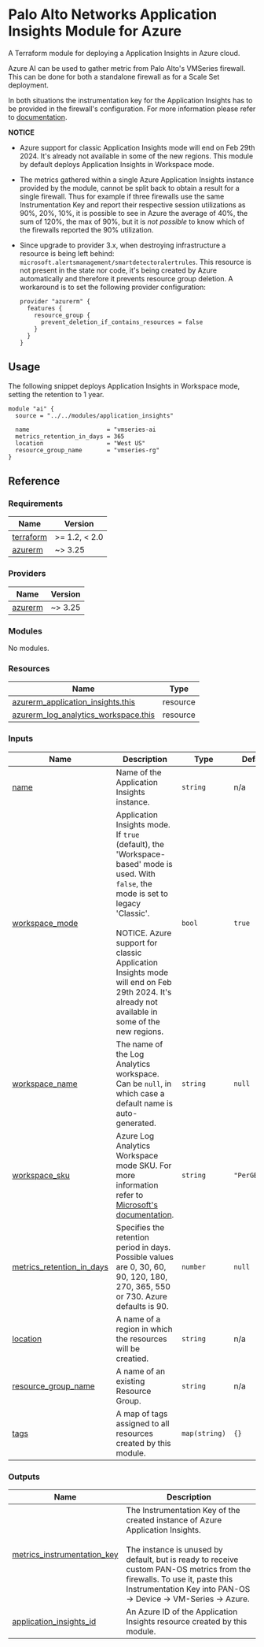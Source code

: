 # Palo Alto Networks Application Insights Module for Azure

A Terraform module for deploying a Application Insights in Azure cloud.

Azure AI can be used to gather metric from Palo Alto's VMSeries firewall. This can be done for both a standalone firewall as for a Scale Set deployment.

In both situations the instrumentation key for the Application Insights has to be provided in the firewall's configuration. For more information please refer to [documentation](https://docs.paloaltonetworks.com/vm-series/10-2/vm-series-deployment/set-up-the-vm-series-firewall-on-azure/enable-azure-application-insights-on-the-vm-series-firewall).

**NOTICE**

* Azure support for classic Application Insights mode will end on Feb 29th 2024. It's already not available in some of the new regions. This module by default deploys Application Insights in Workspace mode.

* The metrics gathered within a single Azure Application Insights instance provided by the module, cannot be split back to obtain a result for a single firewall. Thus for example if three firewalls use the same Instrumentation Key and report their respective session utilizations as 90%, 20%, 10%, it is possible to see in Azure the average of 40%, the sum of 120%, the max of 90%, but it is *not possible* to know which of the firewalls reported the 90% utilization.

* Since upgrade to provider 3.x, when destroying infrastructure a resource is being left behind: `microsoft.alertsmanagement/smartdetectoralertrules`. This resource is not present in the state nor code, it's being created by Azure automatically and therefore it prevents resource group deletion. A workaround is to set the following provider configuration:

      provider "azurerm" {
        features {
          resource_group {
            prevent_deletion_if_contains_resources = false
          }
        }
      }

## Usage

The following snippet deploys Application Insights in Workspace mode, setting the retention to 1 year.

```hcl
module "ai" {
  source = "../../modules/application_insights"

  name                      = "vmseries-ai
  metrics_retention_in_days = 365
  location                  = "West US"
  resource_group_name       = "vmseries-rg"
}
```  

## Reference
<!-- BEGINNING OF PRE-COMMIT-TERRAFORM DOCS HOOK -->
### Requirements

| Name | Version |
|------|---------|
| <a name="requirement_terraform"></a> [terraform](#requirement\_terraform) | >= 1.2, < 2.0 |
| <a name="requirement_azurerm"></a> [azurerm](#requirement\_azurerm) | ~> 3.25 |

### Providers

| Name | Version |
|------|---------|
| <a name="provider_azurerm"></a> [azurerm](#provider\_azurerm) | ~> 3.25 |

### Modules

No modules.

### Resources

| Name | Type |
|------|------|
| [azurerm_application_insights.this](https://registry.terraform.io/providers/hashicorp/azurerm/latest/docs/resources/application_insights) | resource |
| [azurerm_log_analytics_workspace.this](https://registry.terraform.io/providers/hashicorp/azurerm/latest/docs/resources/log_analytics_workspace) | resource |

### Inputs

| Name | Description | Type | Default | Required |
|------|-------------|------|---------|:--------:|
| <a name="input_name"></a> [name](#input\_name) | Name of the Application Insights instance. | `string` | n/a | yes |
| <a name="input_workspace_mode"></a> [workspace\_mode](#input\_workspace\_mode) | Application Insights mode. If `true` (default), the 'Workspace-based' mode is used. With `false`, the mode is set to legacy 'Classic'.<br><br>NOTICE. Azure support for classic Application Insights mode will end on Feb 29th 2024. It's already not available in some of the new regions. | `bool` | `true` | no |
| <a name="input_workspace_name"></a> [workspace\_name](#input\_workspace\_name) | The name of the Log Analytics workspace. Can be `null`, in which case a default name is auto-generated. | `string` | `null` | no |
| <a name="input_workspace_sku"></a> [workspace\_sku](#input\_workspace\_sku) | Azure Log Analytics Workspace mode SKU. For more information refer to [Microsoft's documentation](https://learn.microsoft.com/en-us/azure/azure-monitor//usage-estimated-costs#moving-to-the-new-pricing-model). | `string` | `"PerGB2018"` | no |
| <a name="input_metrics_retention_in_days"></a> [metrics\_retention\_in\_days](#input\_metrics\_retention\_in\_days) | Specifies the retention period in days. Possible values are 0, 30, 60, 90, 120, 180, 270, 365, 550 or 730. Azure defaults is 90. | `number` | `null` | no |
| <a name="input_location"></a> [location](#input\_location) | A name of a region in which the resources will be creatied. | `string` | n/a | yes |
| <a name="input_resource_group_name"></a> [resource\_group\_name](#input\_resource\_group\_name) | A name of an existing Resource Group. | `string` | n/a | yes |
| <a name="input_tags"></a> [tags](#input\_tags) | A map of tags assigned to all resources created by this module. | `map(string)` | `{}` | no |

### Outputs

| Name | Description |
|------|-------------|
| <a name="output_metrics_instrumentation_key"></a> [metrics\_instrumentation\_key](#output\_metrics\_instrumentation\_key) | The Instrumentation Key of the created instance of Azure Application Insights. <br><br>The instance is unused by default, but is ready to receive custom PAN-OS metrics from the firewalls. To use it, paste this Instrumentation Key into PAN-OS -> Device -> VM-Series -> Azure. |
| <a name="output_application_insights_id"></a> [application\_insights\_id](#output\_application\_insights\_id) | An Azure ID of the Application Insights resource created by this module. |
<!-- END OF PRE-COMMIT-TERRAFORM DOCS HOOK -->
